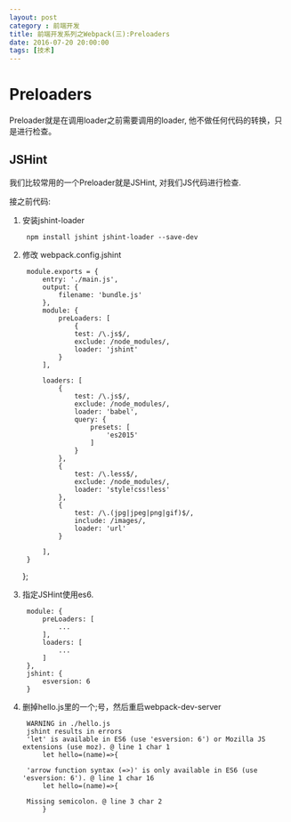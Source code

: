 ```yaml
---
layout: post
category : 前端开发
title: 前端开发系列之Webpack(三):Preloaders
date: 2016-07-20 20:00:00
tags: [技术]
---
```


# Preloaders

Preloader就是在调用loader之前需要调用的loader, 他不做任何代码的转换，只是进行检查。

## JSHint

我们比较常用的一个Preloader就是JSHint, 对我们JS代码进行检查.

接之前代码:

1. 安装jshint-loader 
    
        npm install jshint jshint-loader --save-dev

2. 修改 webpack.config.jshint

        module.exports = {
            entry: './main.js',
            output: {
                filename: 'bundle.js'
            },
            module: {
                preLoaders: [
                    {
                    test: /\.js$/,
                    exclude: /node_modules/,
                    loader: 'jshint'
                }
            ],

            loaders: [
                {
                    test: /\.js$/,
                    exclude: /node_modules/,
                    loader: 'babel',
                    query: {
                        presets: [
                            'es2015'
                        ]
                    }
                },
                {
                    test: /\.less$/,
                    exclude: /node_modules/,
                    loader: 'style!css!less'
                },
                {
                    test: /\.(jpg|jpeg|png|gif)$/,
                    include: /images/,
                    loader: 'url'
                }

            ],
        }
    };

3. 指定JSHint使用es6.

        module: {
            preLoaders: [
                ...
            ],
            loaders: [
                ...    
            ]
        },
        jshint: {
            esversion: 6
        } 

4. 删掉hello.js里的一个;号，然后重启webpack-dev-server       

        WARNING in ./hello.js
        jshint results in errors
        'let' is available in ES6 (use 'esversion: 6') or Mozilla JS extensions (use moz). @ line 1 char 1
            let hello=(name)=>{

        'arrow function syntax (=>)' is only available in ES6 (use 'esversion: 6'). @ line 1 char 16
            let hello=(name)=>{

        Missing semicolon. @ line 3 char 2
            }